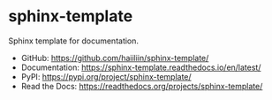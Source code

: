 # sphinx-template

Sphinx template for documentation.

- GitHub: https://github.com/haiiliin/sphinx-template/
- Documentation: https://sphinx-template.readthedocs.io/en/latest/
- PyPI: https://pypi.org/project/sphinx-template/
- Read the Docs: https://readthedocs.org/projects/sphinx-template/
